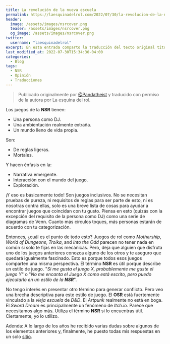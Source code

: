 ```yaml
---
title: La revolución de la nueva escuela
permalink: https://laesquinadelrol.com/2022/07/30/la-revolucion-de-la-nueva-escuela/
header:
  image: /assets/images/nsrcover.png
  teaser: /assets/images/nsrcover.png
  og_image: /assets/images/nsrcover.png
twitter:
  username: "laesquinadelrol"
excerpt: En esta entrada comparto la traducción del texto original titulado "The new school revolution" escrito originalmente por @Pandatheist en su blog: boneboxtchant.wordpress.com
last_modified_at: 2022-07-30T15:34:30-04:00
categories:
  - Blog
tags:
  - NSR
  - Opinión
  - Traducciones
---
```


>Publicado originalmente por [@Pandatheist](https://twitter.com/Pandatheist) y traducido con permiso de la autora por La esquina del rol.


Los juegos de la **NSR** tienen:

- Una persona como DJ.
- Una ambientación realmente extraña.
- Un mundo lleno de vida propia.

Son:

- De reglas ligeras.
- Mortales.

Y hacen énfasis en la:

- Narrativa emergente.
- Interacción con el mundo del juego.
- Exploración.

¡Y eso es básicamente todo! Son juegos inclusivos. No se necesitan pruebas de pureza, ni requisitos de reglas para ser parte de esto, ni es nosotras contra ellas, solo es una breve lista de cosas para ayudar a encontrar juegos que coincidan con tu gusto. Piensa en esto (quizás con la excepción del requisito de la persona como DJ) como una serie de diagramas de Venn. Cuanto más círculos toques, más personas estarán de acuerdo con tu categorización.

Entonces, ¿cuál es el punto de todo esto? Juegos de rol como *Mothership*, *World of Dungeons*, *Troika*, and *Into the Odd* parecen no tener nada en común si solo te fijas en las mecánicas. Pero, deja que alguien que disfruta uno de los juegos anteriores conozca alguno de los otros y te aseguro que quedará igualmente fascinado. Esto es porque todos esos juegos comparten una misma perspectiva. El término **NSR** es útil porque describe un estilo de juego. "*Si me gusta el juego X, probablemente me guste el juego Y*" o "*No me encanta el Juego X como está escrito, pero puedo ejecutarlo en un estilo de la __NSR__*".

No tengo interés en presentar otro término para generar conflicto. Pero veo una brecha descriptiva para este estilo de juego. El **OSR** está fuertemente vinculado a la *vieja escuela* de *D&D*. El *Artpunk* realmente no está en boga. El *Sword Dream* es principalmente un fenómeno de *Itch.io*. Parece que necesitamos algo más. Utiliza el término **NSR** si lo encuentras útil. Ciertamente, yo lo utilizo.

Adenda: A lo largo de los años he recibido varias dudas sobre algunos de los elementos anteriores y, finalmente, he puesto todas mis respuestas en un solo [sitio]().
